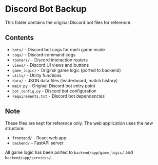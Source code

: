 # Discord Bot Backup

This folder contains the original Discord bot files for reference.

## Contents

- `bots/` - Discord bot cogs for each game mode
- `cogs/` - Discord command cogs
- `routers/` - Discord interaction routers
- `views/` - Discord UI views and buttons
- `game_logic/` - Original game logic (ported to backend)
- `utils/` - Utility functions
- `data/` - JSON data files (leaderboard, match history)
- `main.py` - Original Discord bot entry point
- `bot_config.py` - Discord bot configuration
- `requirements.txt` - Discord bot dependencies

## Note

These files are kept for reference only. The web application uses the new structure:
- `frontend/` - React web app
- `backend/` - FastAPI server

All game logic has been ported to `backend/app/game_logic/` and `backend/app/services/`.






